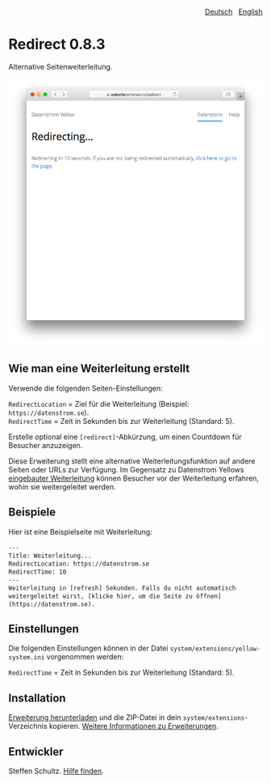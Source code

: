 <p align="right"><a href="README-de.md">Deutsch</a> &nbsp; <a href="README.md">English</a></p>

# Redirect 0.8.3

Alternative Seitenweiterleitung.

<p align="center"><img src="redirect-screenshot.png?raw=true" alt="Bildschirmfoto"></p>

## Wie man eine Weiterleitung erstellt

Verwende die folgenden Seiten-Einstellungen: 

`RedirectLocation` = Ziel für die Weiterleitung (Beispiel: `https://datenstrom.se`).  
`RedirectTime` = Zeit in Sekunden bis zur Weiterleitung (Standard: 5).

Erstelle optional eine `[redirect]`-Abkürzung, um einen Countdown für Besucher anzuzeigen. 

Diese Erweiterung stellt eine alternative Weiterleitungsfunktion auf andere Seiten oder URLs zur Verfügung. Im Gegensatz zu Datenstrom Yellows [eingebauter Weiterleitung](https://github.com/annaesvensson/yellow-core/tree/main/README-de.md) können Besucher vor der Weiterleitung erfahren, wohin sie weitergeleitet werden. 

## Beispiele

Hier ist eine Beispielseite mit Weiterleitung: 

```
---
Title: Weiterleitung...
RedirectLocation: https://datenstrom.se
RedirectTime: 10
---
Weiterleitung in [refresh] Sekunden. Falls du nicht automatisch weitergeleitet wirst, [klicke hier, um die Seite zu öffnen](https://datenstrom.se).
```

## Einstellungen

Die folgenden Einstellungen können in der Datei `system/extensions/yellow-system.ini` vorgenommen werden:

`RedirectTime` = Zeit in Sekunden bis zur Weiterleitung (Standard: 5).

## Installation

[Erweiterung herunterladen](https://github.com/datenstrom/yellow-extensions/raw/main/downloads/redirect.zip) und die ZIP-Datei in dein `system/extensions`-Verzeichnis kopieren. [Weitere Informationen zu Erweiterungen](https://github.com/annaesvensson/yellow-update/tree/main/README-de.md).

## Entwickler

Steffen Schultz. [Hilfe finden](https://datenstrom.se/de/yellow/help/).
